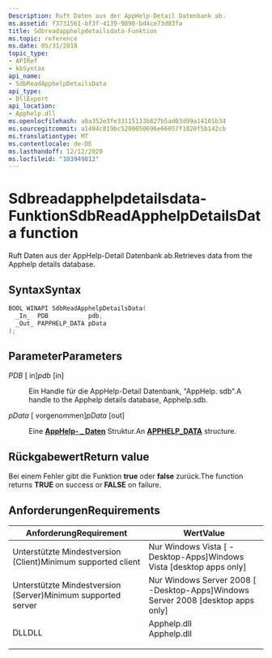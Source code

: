 ```yaml
---
Description: Ruft Daten aus der AppHelp-Detail Datenbank ab.
ms.assetid: f3731561-bf3f-4139-9890-bd4ce73d83fa
title: Sdbreadapphelpdetailsdata-Funktion
ms.topic: reference
ms.date: 05/31/2018
topic_type:
- APIRef
- kbSyntax
api_name:
- SdbReadApphelpDetailsData
api_type:
- DllExport
api_location:
- Apphelp.dll
ms.openlocfilehash: a0a352e3fe33115133b827b5ad03d99a14101b34
ms.sourcegitcommit: a1494c819bc5200050696e66057f1020f5b142cb
ms.translationtype: MT
ms.contentlocale: de-DE
ms.lasthandoff: 12/12/2020
ms.locfileid: "103949812"
---
```

# <a name="sdbreadapphelpdetailsdata-function"></a><span data-ttu-id="f162a-103">Sdbreadapphelpdetailsdata-Funktion</span><span class="sxs-lookup"><span data-stu-id="f162a-103">SdbReadApphelpDetailsData function</span></span>

<span data-ttu-id="f162a-104">Ruft Daten aus der AppHelp-Detail Datenbank ab.</span><span class="sxs-lookup"><span data-stu-id="f162a-104">Retrieves data from the Apphelp details database.</span></span>

## <a name="syntax"></a><span data-ttu-id="f162a-105">Syntax</span><span class="sxs-lookup"><span data-stu-id="f162a-105">Syntax</span></span>


```C++
BOOL WINAPI SdbReadApphelpDetailsData(
  _In_  PDB           pdb,
  _Out_ PAPPHELP_DATA pData
);
```



## <a name="parameters"></a><span data-ttu-id="f162a-106">Parameter</span><span class="sxs-lookup"><span data-stu-id="f162a-106">Parameters</span></span>

<dl> <dt>

<span data-ttu-id="f162a-107">*PDB* \[ in\]</span><span class="sxs-lookup"><span data-stu-id="f162a-107">*pdb* \[in\]</span></span>
</dt> <dd>

<span data-ttu-id="f162a-108">Ein Handle für die AppHelp-Detail Datenbank, "AppHelp. sdb".</span><span class="sxs-lookup"><span data-stu-id="f162a-108">A handle to the Apphelp details database, Apphelp.sdb.</span></span>

</dd> <dt>

<span data-ttu-id="f162a-109">*pData* \[ vorgenommen\]</span><span class="sxs-lookup"><span data-stu-id="f162a-109">*pData* \[out\]</span></span>
</dt> <dd>

<span data-ttu-id="f162a-110">Eine [**AppHelp- \_ Daten**](apphelp-data.md) Struktur.</span><span class="sxs-lookup"><span data-stu-id="f162a-110">An [**APPHELP\_DATA**](apphelp-data.md) structure.</span></span>

</dd> </dl>

## <a name="return-value"></a><span data-ttu-id="f162a-111">Rückgabewert</span><span class="sxs-lookup"><span data-stu-id="f162a-111">Return value</span></span>

<span data-ttu-id="f162a-112">Bei einem Fehler gibt die Funktion **true** oder **false** zurück.</span><span class="sxs-lookup"><span data-stu-id="f162a-112">The function returns **TRUE** on success or **FALSE** on failure.</span></span>

## <a name="requirements"></a><span data-ttu-id="f162a-113">Anforderungen</span><span class="sxs-lookup"><span data-stu-id="f162a-113">Requirements</span></span>



| <span data-ttu-id="f162a-114">Anforderung</span><span class="sxs-lookup"><span data-stu-id="f162a-114">Requirement</span></span> | <span data-ttu-id="f162a-115">Wert</span><span class="sxs-lookup"><span data-stu-id="f162a-115">Value</span></span> |
|-------------------------------------|----------------------------------------------------------------------------------------|
| <span data-ttu-id="f162a-116">Unterstützte Mindestversion (Client)</span><span class="sxs-lookup"><span data-stu-id="f162a-116">Minimum supported client</span></span><br/> | <span data-ttu-id="f162a-117">Nur Windows Vista \[ -Desktop-Apps\]</span><span class="sxs-lookup"><span data-stu-id="f162a-117">Windows Vista \[desktop apps only\]</span></span><br/>                                         |
| <span data-ttu-id="f162a-118">Unterstützte Mindestversion (Server)</span><span class="sxs-lookup"><span data-stu-id="f162a-118">Minimum supported server</span></span><br/> | <span data-ttu-id="f162a-119">Nur Windows Server 2008 \[ -Desktop-Apps\]</span><span class="sxs-lookup"><span data-stu-id="f162a-119">Windows Server 2008 \[desktop apps only\]</span></span><br/>                                   |
| <span data-ttu-id="f162a-120">DLL</span><span class="sxs-lookup"><span data-stu-id="f162a-120">DLL</span></span><br/>                      | <dl> <span data-ttu-id="f162a-121"><dt>Apphelp.dll</dt></span><span class="sxs-lookup"><span data-stu-id="f162a-121"><dt>Apphelp.dll</dt></span></span> </dl> |



 

 




